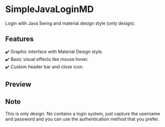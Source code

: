# SimpleJavaLoginMD
Login with Java Swing and material design style (only design).

## Features
✔️ Graphic interface with Material Design style.\
✔️ Basic visual effects like mouse hover.\
✔️ Custom header bar and close icon.

## Preview

<p align="center">
  <kbd>

  </kbd>
</p>

## Note
This is only design. No contains a login system, just capture the username and password and you can use the authentication method that you prefer.
